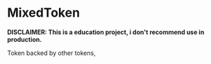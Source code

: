 # MixedToken

**DISCLAIMER: This is a education project, i don't recommend use in production.**

Token backed by other tokens, 